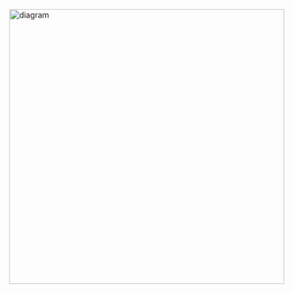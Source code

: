 <img width="497" alt="diagram" src="https://github.com/Iman-khayat/passwordManagerByPython/assets/124199376/c358de5f-5033-4e11-8d1b-0ed8e87d123f">
